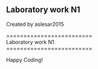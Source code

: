 
Laboratory work N1 <br>
--------------------------
Created by aslesar2015

=========================<br>
Laboratory work N1<br>
=========================<br>

Happy Coding!

